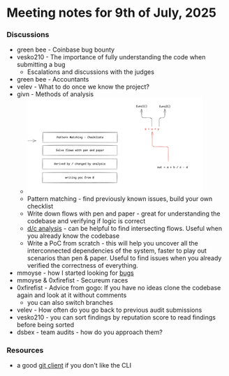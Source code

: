 # Meeting notes for 9th of July, 2025

### Discussions
- green bee - Coinbase bug bounty
- vesko210 - The importance of fully understanding the code when submitting a bug
	- Escalations and discussions with the judges
- green bee - Accountants
- velev - What to do once we know the project?
- givn - Methods of analysis
	- <img src="../../images/2025/methods_of_analysis.png" width=400>
	- Pattern matching - find previously known issues, build your own checklist
	- Write down flows with pen and paper - great for understanding the codebase and verifying if logic is correct
	- [d/c analysis](https://x.com/0xGivn/status/1915773413928435794) - can be helpful to find intersecting flows. Useful when you already know the codebase
	- Write a PoC from scratch - this will help you uncover all the interconnected dependencies of the system, faster to play out scenarios than pen & paper. Useful to find issues when you already verified the correctness of everything.
- mmoyse - how I started looking for [bugs](https://github.com/x676f64/secureum-mind_map?tab=readme-ov-file)
- mmoyse & 0xfirefist - Secureum races
- 0xfirefist - Advice from gogo: If you have no ideas clone the codebase again and look at it without comments
	- you can also switch branches
- velev - How often do you go back to previous audit submissions
- vesko210 - you can sort findings by reputation score to read findings before being sorted
- dsbex - team audits - how do you approach them?

### Resources
- a good [git client](https://git-fork.com/) if you don't like the CLI
